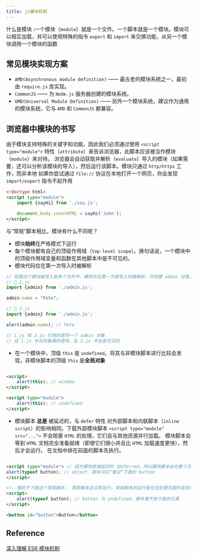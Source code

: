 ```yaml
---
title: js模块机制
---
```

什么是模块 :一个模块（`module`）就是一个文件。一个脚本就是一个模块。模块可以相互加载，并可以使用特殊的指令 `export` 和 `import` 来交换功能，从另一个模块调用一个模块的函数

## 常见模块实现方案

- `AMD(Asynchronous module definition)` —— 最古老的模块系统之一，最初由 `require.js` 库实现。
- `CommonJS` —— 为 `Node.js` 服务器创建的模块系统。
- `UMD(Universal Module Definition)` —— 另外一个模块系统，建议作为通用的模块系统，它与 `AMD` 和 `CommonJS` 都兼容。

## 浏览器中模块的书写

由于模块支持特殊的关键字和功能，因此我们必须通过使用 `<script type="module">` 特性（`attribute`）来告诉浏览器，此脚本应该被当作模块（`module`）来对待。
浏览器会自动获取并解析（`evaluate`）导入的模块（如果需要，还可以分析该模块的导入），然后运行该脚本。模块只通过 `http/https` 工作，而非本地 如果你尝试通过 `file://`
协议在本地打开一个网页，你会发现 `import/export` 指令不起作用

```html
<!doctype html>
<script type="module">
    import {sayHi} from './say.js';

    document.body.innerHTML = sayHi('John');
</script>
```

与“常规”脚本相比，模块有什么不同呢？

- 模块**始终**在严格模式下运行
- 每个模块都有自己的顶级作用域（`top-level scope`）。换句话说，一个模块中的顶级作用域变量和函数在其他脚本中是不可见的。
- 模块代码仅在第一次导入时被解析

```js
// 如果这个模块被导入到多个文件中，模块仅在第一次被导入时被解析，并创建 admin 对象，然后将其传入到所有的导入。
// 📁 1.js
import {admin} from './admin.js';

admin.name = "Pete";

// 📁 2.js
import {admin} from './admin.js';

alert(admin.name); // Pete

// 1.js 和 2.js 引用的是同一个 admin 对象
// 在 1.js 中对对象做的更改，在 2.js 中也是可见的
```

- 在一个模块中，顶级 `this` 是 `undefined`。将其与非模块脚本进行比较会发现，非模块脚本的顶级 `this` 是**全局对象**

```html

<script>
    alert(this); // window
</script>

<script type="module">
    alert(this); // undefined
</script>
```

- 模块脚本 **总是** 被延迟的，与 `defer` 特性 对外部脚本和内联脚本（`inline script`）的影响相同。下载外部模块脚本 `<script type="module" src="...">` 不会阻塞 `HTML`
  的处理，它们会与其他资源并行加载。 模块脚本会等到 `HTML` 文档完全准备就绪（即使它们很小并且比 `HTML` 加载速度更快），然后才会运行。 在文档中排在前面的脚本先执行。

```html

<script type="module"> // 因为模块是被延迟的（deferred，所以模块脚本会在整个页面加载完成后才运行
alert(typeof button); // object：脚本可以“看见”下面的 button
</script>

<!--相较于下面这个常规脚本： 常规脚本会立即运行，常规脚本的运行是在在处理页面的其余部分之前进行的-->
<script>
    alert(typeof button); // button 为 undefined，脚本看不到下面的元素
</script>

<button id="button">Button</button>
```

## Reference

[深入理解 ES6 模块机制](https://zhuanlan.zhihu.com/p/33843378)
